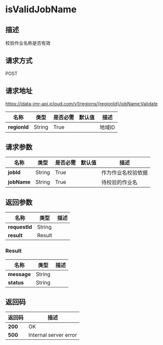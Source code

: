 # isValidJobName


## 描述
校验作业名称是否有效

## 请求方式
POST

## 请求地址
https://idata-jmr-api.jcloud.com/v1/regions/{regionId}/jobName:Validate

|名称|类型|是否必需|默认值|描述|
|---|---|---|---|---|
|**regionId**|String|True| |地域ID|

## 请求参数
|名称|类型|是否必需|默认值|描述|
|---|---|---|---|---|
|**jobId**|String|True| |作为作业名校验依据|
|**jobName**|String|True| |待校验的作业名|


## 返回参数
|名称|类型|描述|
|---|---|---|
|**requestId**|String| |
|**result**|Result| |

### Result
|名称|类型|描述|
|---|---|---|
|**message**|String| |
|**status**|String| |

## 返回码
|返回码|描述|
|---|---|
|**200**|OK|
|**500**|Internal server error|
